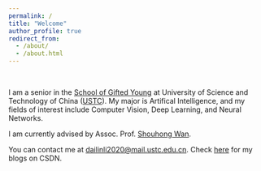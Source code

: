 ```yaml
---
permalink: /
title: "Welcome"
author_profile: true
redirect_from: 
  - /about/
  - /about.html
---
```


<br>

I am a senior in the [School of Gifted Young](https://en.scgy.ustc.edu.cn/) at University of Science and Technology of China ([USTC](https://en.ustc.edu.cn/)). My major is Artifical Intelligence, and my fields of interest include Computer Vision, Deep Learning, and Neural Networks.

I am currently advised by Assoc. Prof. [Shouhong Wan](https://cs.ustc.edu.cn/2020/0906/c23239a460133/page.htm).

You can contact me at [dailinli2020@mail.ustc.edu.cn](mailto:dailinli2020@mail.ustc.edu.cn). Check [here](https://blog.csdn.net/m0_59500538?type=blog) for my blogs on CSDN.

<!-- You can find my CV here: [XX's Curriculum Vitae](../assets/Curriculum_Vitae.pdf). -->
